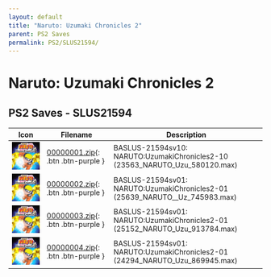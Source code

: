 ```yaml
---
layout: default
title: "Naruto: Uzumaki Chronicles 2"
parent: PS2 Saves
permalink: PS2/SLUS21594/
---
```

# Naruto: Uzumaki Chronicles 2

## PS2 Saves - SLUS21594

| Icon | Filename | Description |
|------|----------|-------------|
| ![Naruto: Uzumaki Chronicles 2](icon0.png) | [00000001.zip](00000001.zip){: .btn .btn-purple } | BASLUS-21594sv10: NARUTO:UzumakiChronicles2-10 (23563_NARUTO_Uzu_580120.max) |
| ![Naruto: Uzumaki Chronicles 2](icon0.png) | [00000002.zip](00000002.zip){: .btn .btn-purple } | BASLUS-21594sv01: NARUTO:UzumakiChronicles2-01 (25639_NARUTO__Uz_745983.max) |
| ![Naruto: Uzumaki Chronicles 2](icon0.png) | [00000003.zip](00000003.zip){: .btn .btn-purple } | BASLUS-21594sv01: NARUTO:UzumakiChronicles2-01 (25152_NARUTO_Uzu_913784.max) |
| ![Naruto: Uzumaki Chronicles 2](icon0.png) | [00000004.zip](00000004.zip){: .btn .btn-purple } | BASLUS-21594sv01: NARUTO:UzumakiChronicles2-01 (24294_NARUTO_Uzu_869945.max) |
